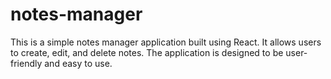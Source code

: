 # notes-manager
This is a simple notes manager application built using React. It allows users to create, edit, and delete notes. The application is designed to be user-friendly and easy to use.
